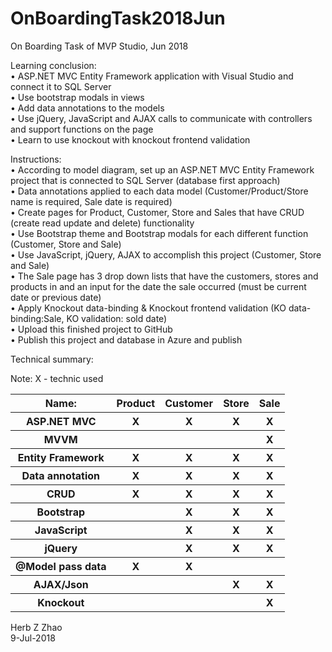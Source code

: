 # OnBoardingTask2018Jun   
On Boarding Task of MVP Studio, Jun 2018   

Learning conclusion:   
•	ASP.NET MVC Entity Framework application with Visual Studio and connect it to SQL Server    
•	Use bootstrap modals in views     
•	Add data annotations to the models   
•	Use jQuery, JavaScript and AJAX calls to communicate with controllers and support functions on the page    
•	Learn to use knockout with knockout frontend validation   
   
Instructions:    
•	According to model diagram, set up an ASP.NET MVC Entity Framework project that is connected to SQL Server (database first approach)   
•	Data annotations applied to each data model (Customer/Product/Store name is required, Sale date is required)   
•	Create pages for Product, Customer, Store and Sales that have CRUD (create read update and delete) functionality   
•	Use Bootstrap theme and Bootstrap modals for each different function (Customer, Store and Sale)   
•	Use JavaScript, jQuery, AJAX to accomplish this project (Customer, Store and Sale)   
•	The Sale page has 3 drop down lists that have the customers, stores and products in and an input for the date the sale occurred (must be current date or previous date)   
•	Apply Knockout data-binding & Knockout frontend validation (KO data-binding:Sale, KO validation: sold date)   
•	Upload this finished project to GitHub   
•	Publish this project and database in Azure and publish   
   
Technical summary:   
<table>
   <thead>
      <tr> <th >Name:</th> <th >Product</th><th >Customer</th><th >Store</th><th >Sale</th> </tr>
   </thead>
   <tbody>
      <tr> <th >ASP.NET MVC</th>     <th >X</th><th >X</th><th >X</th><th >X</th> </tr>
      <tr> <th >MVVM</th>            <th > </th><th > </th><th > </th><th >X</th> </tr>
      <tr> <th >Entity Framework</th><th >X</th><th >X</th><th >X</th><th >X</th> </tr>
      <tr> <th >Data annotation</th> <th >X</th><th >X</th><th >X</th><th >X</th> </tr>
      <tr> <th >CRUD</th>            <th >X</th><th >X</th><th >X</th><th >X</th> </tr>
      <tr> <th >Bootstrap</th>       <th > </th><th >X</th><th >X</th><th >X</th> </tr>
      <tr> <th >JavaScript</th>         <th > </th><th >X</th><th >X</th><th >X</th> </tr>
      <tr> <th >jQuery</th>          <th > </th><th >X</th><th >X</th><th >X</th> </tr>
      <tr> <th >@Model pass data</th><th >X</th><th >X</th><th > </th><th > </th> </tr>
      <tr> <th >AJAX/Json</th>       <th > </th><th > </th><th >X</th><th >X</th> </tr>
      <tr> <th >Knockout</th>        <th > </th><th > </th><th > </th><th >X</th> </tr>
   </tbody>
   <tfoot>
      Note: X - technic used
   </tfoot>
</table>   
   
Herb Z Zhao   
9-Jul-2018   
